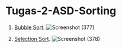 # Tugas-2-ASD-Sorting

1. <a href="https://github.com/rani-angellica/Tugas-2-ASD-Sorting/blob/main/Bubble%20Sort">Bubble Sort</a>.
![Screenshot (377)](https://user-images.githubusercontent.com/99708605/156006606-d11922c5-780b-4f74-95fd-5a725667e2ce.png)

2. <a href="https://github.com/rani-angellica/Tugas-2-ASD-Sorting/blob/main/Insertion%20Sort">Selection Sort</a>.
![Screenshot (378)](https://user-images.githubusercontent.com/99708605/156008570-19ed68d4-4736-487e-be19-7a75e4ba0375.png)


